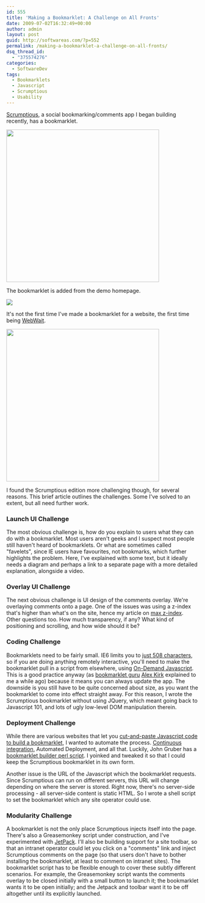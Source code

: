 ```yaml
---
id: 555
title: 'Making a Bookmarklet: A Challenge on All Fronts'
date: 2009-07-02T16:32:49+00:00
author: admin
layout: post
guid: http://softwareas.com/?p=552
permalink: /making-a-bookmarklet-a-challenge-on-all-fronts/
dsq_thread_id:
  - "375574276"
categories:
  - SoftwareDev
tags:
  - Bookmarklets
  - Javascript
  - Scrumptious
  - Usability
---
```

<a href="http://scrumptious.tv">Scrumptious</a>, a social bookmarking/comments app I began building recently, has a bookmarklet.

<img src="http://img.skitch.com/20090702-kay98b52eyfejr3ahk6374fqpp.jpg" style="width: 400px;" />

The bookmarklet is added from the demo homepage.

<img src="http://img.skitch.com/20090702-jjuym8p47ftg8e31fubspjx22h.jpg" />

It's not the first time I've made a bookmarklet for a website, the first time being <a href="http://webwait.com">WebWait</a>. 

<img src="http://img.skitch.com/20090702-ni29raysqmc7bsaqhn17a5kg1k.jpg" style="width:400px;" />

I found the Scrumptious edition more challenging though, for several reasons. This brief article outlines the challenges. Some I've solved to an extent, but all need further work.

<h3>Launch UI Challenge</h3>

The most obvious challenge is, how do you explain to users what they can do with a bookmarklet. Most users aren't geeks and I suspect most people still haven't heard of bookmarklets. Or what are sometimes called "favelets", since IE users have favourites, not bookmarks, which further highlights the problem. Here, I've explained with some text, but it ideally needs a diagram and perhaps a link to a separate page with a more detailed explanation, alongside a video.

<h3>Overlay UI Challenge</h3>

The next obvious challenge is UI design of the comments overlay. We're overlaying comments onto a page. One of the issues was using a z-index that's higher than what's on the site, hence my article on <a href="http://softwareas.com/whats-the-maximum-z-index ">max z-index</a>. Other questions too. How much transparency, if any? What kind of positioning and scrolling, and how wide should it be?

<h3>Coding Challenge</h3>

Bookmarklets need to be fairly small. IE6 limits you to <a href="https://www.squarefree.com/bookmarklets/limits.html">just 508 characters</a>, so if you are doing anything remotely interactive, you'll need to make the bookmarklet pull in a script from elsewhere, using <a href="http://ajaxpatterns.org/On-Demand_Javascript">On-Demand Javascript</a>. This is a good practice anyway (as <a href="http://www.blummy.com/">bookmarklet guru</a> <a href="http://alexander.kirk.at/">Alex Kirk</a> explained to me a while ago) because it means you can always update the app. The downside is you still have to be quite concerned about size, as you want the bookmarklet to come into effect straight away. For this reason, I wrote the Scrumptious bookmarklet without using JQuery, which meant going back to Javascript 101, and lots of ugly low-level DOM manipulation therein.

<h3>Deployment Challenge</h3> 

While there are various websites that let you <a href="http://ted.mielczarek.org/code/mozilla/bookmarklet.html">cut-and-paste Javascript code to build a bookmarklet</a>, I wanted to automate the process. <a href="http://en.wikipedia.org/wiki/Continuous_integration">Continuous integration</a>, Automated Deployment, and all that. Luckily, John Gruber has a <a href="daringfireball.net/2007/03/javascript_bookmarklet_builder">bookmarklet builder perl script</a>. I yoinked and tweaked it so that I could keep the Scrumptious bookmarklet in its own form.

Another issue is the URL of the Javascript which the bookmarklet requests. Since Scrumptious can run on different servers, this URL will change depending on where the server is stored. Right now, there's no server-side processing - all server-side content is static HTML. So I wrote a shell script to set the bookmarklet which any site operator could use.

<h3>Modularity Challenge</h3>

A bookmarklet is not the only place Scrumptious injects itself into the page. There's also a Greasemonkey script under construction, and I've experimented with <a href="https://jetpack.mozillalabs.com/">JetPack</a>. I'll also be building support for a site toolbar, so that an intranet operator could let you click on a "comments" link and inject Scrumptious comments on the page (so that users don't have to bother installing the bookmarklet, at least to comment on intranet sites).  The bookmarklet script has to be flexible enough to cover these subtly different scenarios. For example, the Greasemonkey script wants the comments overlay to be closed initially with a small button to launch it; the bookmarklet wants it to be open initially; and the Jetpack and toolbar want it to be off altogether until its explicitly launched.
